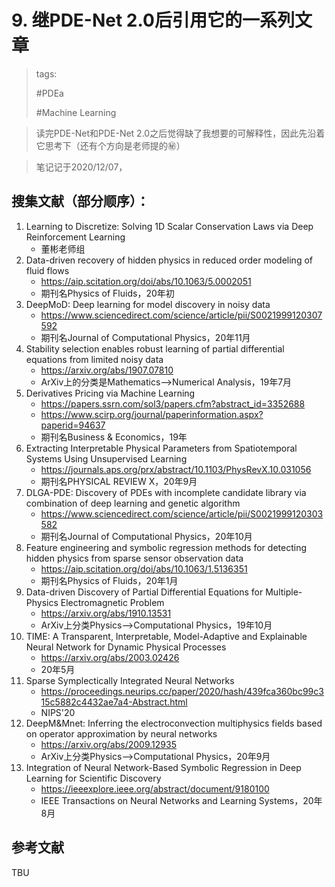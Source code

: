 # 9. 继PDE-Net 2.0后引用它的一系列文章

> tags:
>
> \#PDEa
>
> \#Machine Learning

> 读完PDE-Net和PDE-Net 2.0之后觉得缺了我想要的可解释性，因此先沿着它思考下（还有个方向是老师提的㊙）

> 笔记记于2020/12/07，

## 搜集文献（部分顺序）：

1. Learning to Discretize: Solving 1D Scalar Conservation Laws via Deep Reinforcement Learning
    * 董彬老师组
2. Data-driven recovery of hidden physics in reduced order modeling of fluid flows
    * https://aip.scitation.org/doi/abs/10.1063/5.0002051
    * 期刊名Physics of Fluids，20年初
3. DeepMoD: Deep learning for model discovery in noisy data
    * https://www.sciencedirect.com/science/article/pii/S0021999120307592
    * 期刊名Journal of Computational Physics，20年11月
4. Stability selection enables robust learning of partial differential equations from limited noisy data
    * https://arxiv.org/abs/1907.07810
    * ArXiv上的分类是Mathematics-->Numerical Analysis，19年7月
5. Derivatives Pricing via Machine Learning
    * https://papers.ssrn.com/sol3/papers.cfm?abstract_id=3352688
    * https://www.scirp.org/journal/paperinformation.aspx?paperid=94637
    * 期刊名Business & Economics，19年
6. Extracting Interpretable Physical Parameters from Spatiotemporal Systems Using Unsupervised Learning
    * https://journals.aps.org/prx/abstract/10.1103/PhysRevX.10.031056
    * 期刊名PHYSICAL REVIEW X，20年9月
7. DLGA-PDE: Discovery of PDEs with incomplete candidate library via combination of deep learning and genetic algorithm
    * https://www.sciencedirect.com/science/article/pii/S0021999120303582
    * 期刊名Journal of Computational Physics，20年10月
8. Feature engineering and symbolic regression methods for detecting hidden physics from sparse sensor observation data
    * https://aip.scitation.org/doi/abs/10.1063/1.5136351
    * 期刊名Physics of Fluids，20年1月
9. Data-driven Discovery of Partial Differential Equations for Multiple-Physics Electromagnetic Problem
    * https://arxiv.org/abs/1910.13531
    * ArXiv上分类Physics-->Computational Physics，19年10月
10. TIME: A Transparent, Interpretable, Model-Adaptive and Explainable Neural Network for Dynamic Physical Processes
    * https://arxiv.org/abs/2003.02426
    * 20年5月
11. Sparse Symplectically Integrated Neural Networks
    * https://proceedings.neurips.cc/paper/2020/hash/439fca360bc99c315c5882c4432ae7a4-Abstract.html
    * NIPS'20
12. DeepM&Mnet: Inferring the electroconvection multiphysics fields based on operator approximation by neural networks
    * https://arxiv.org/abs/2009.12935
    * ArXiv上分类Physics-->Computational Physics，20年9月
13. Integration of Neural Network-Based Symbolic Regression in Deep Learning for Scientific Discovery
    * https://ieeexplore.ieee.org/abstract/document/9180100
    * IEEE Transactions on Neural Networks and Learning Systems，20年8月

## 参考文献

TBU
